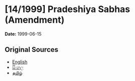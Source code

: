# [14/1999] Pradeshiya Sabhas (Amendment)

**Date:** 1999-06-15

## Original Sources

- [English](https://documents.gov.lk/view/acts/1999/6/14-1999_E.pdf)
- [සිංහල](https://documents.gov.lk/view/acts/1999/6/14-1999_S.pdf)
- [தமிழ்](https://documents.gov.lk/view/acts/1999/6/14-1999_T.pdf)
